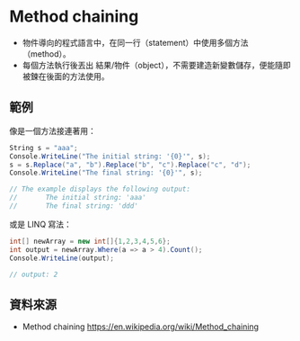 # Method chaining

* 物件導向的程式語言中，在同一行（statement）中使用多個方法（method）。
* 每個方法執行後丟出 結果/物件（object），不需要建造新變數儲存，便能隨即被鍊在後面的方法使用。

## 範例

像是一個方法接連著用：

```csharp  
String s = "aaa";
Console.WriteLine("The initial string: '{0}'", s);
s = s.Replace("a", "b").Replace("b", "c").Replace("c", "d");
Console.WriteLine("The final string: '{0}'", s);

// The example displays the following output:
//       The initial string: 'aaa'
//       The final string: 'ddd'
```

或是 LINQ 寫法：

```csharp
int[] newArray = new int[]{1,2,3,4,5,6};
int output = newArray.Where(a => a > 4).Count();
Console.WriteLine(output);

// output: 2
```

## 資料來源

* Method chaining
  https://en.wikipedia.org/wiki/Method_chaining
